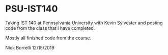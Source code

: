 # PSU-IST140
Taking IST 140 at Pennsylvania University with Kevin Sylvester and posting code from the class that I have completed.

Mostly all finished code from the course. 

Nick Borrelli 12/15/2019
